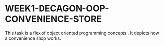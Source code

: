 # WEEK1-DECAGON-OOP-CONVENIENCE-STORE
This task is a flex of object oriented programming concepts.. It depicts how a convenience shop works.
